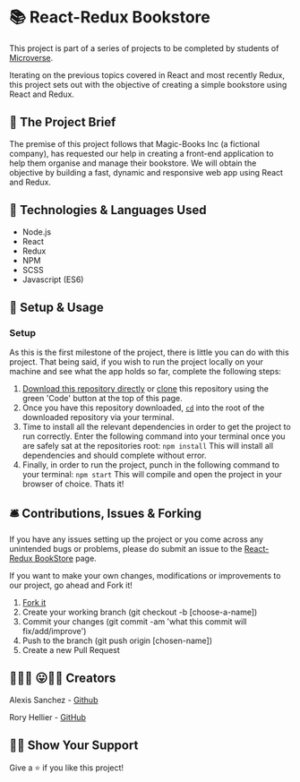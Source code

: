 # 📚 React-Redux Bookstore

This project is part of a series of projects to be completed by students of [Microverse](https://www.microverse.org/).

Iterating on the previous topics covered in React and most recently Redux, this project sets out with the objective of creating a simple bookstore using React and Redux.

## 🧮 The Project Brief

The premise of this project follows that Magic-Books Inc (a fictional company), has requested our help in creating a front-end application to help them organise and manage their bookstore. We will obtain the objective by building a fast, dynamic and responsive web app using React and Redux.

## 🧬 Technologies & Languages Used

- Node.js
- React
- Redux
- NPM
- SCSS
- Javascript (ES6)

## 🔰 Setup & Usage

### Setup
As this is the first milestone of the project, there is little you can do with this project. That being said, if you wish to run the project locally on your machine and see what the app holds so far, complete the following steps:
  1. [Download this repository directly](https://github.com/Psiale/react-redux-bookstore/archive/feature/first-milestone.zip) or [clone](https://docs.github.com/en/github/creating-cloning-and-archiving-repositories/cloning-a-repository) this repository using the green 'Code' button at the top of this page.
  2. Once you have this repository downloaded,  [`cd`](https://www.howtogeek.com/659411/how-to-change-directories-in-command-prompt-on-windows-10/) into the root of the downloaded repository via your terminal.
  3. Time to install all the relevant dependencies in order to get the project to run correctly. Enter the following command into your terminal once you are safely sat at the repositories root:
    `npm install`
  This will install all dependencies and should complete without error.
  4. Finally, in order to run the project, punch in the following command to your terminal:
    `npm start`
  This will compile and open the project in your browser of choice. Thats it!

## 🛎️ Contributions, Issues & Forking

If you have any issues setting up the project or you come across any unintended bugs or problems, please do submit an issue to the [React-Redux BookStore](https://github.com/Psiale/react-redux-bookstore/issues) page.

If you want to make your own changes, modifications or improvements to our project, go ahead and Fork it!
1. [Fork it](https://github.com/Psiale/react-redux-bookstore/fork)
2. Create your working branch (git checkout -b [choose-a-name])
3. Commit your changes (git commit -am 'what this commit will fix/add/improve')
4. Push to the branch (git push origin [chosen-name])
5. Create a new Pull Request

## 🤟🏽😄 😛🤙🏾  Creators

Alexis Sanchez - [Github](https://github.com/Psiale)

Rory Hellier - [GitHub](https://github.com/Rhelli)

## 🙌🏾 Show Your Support

Give a ⭐️ if you like this project!
